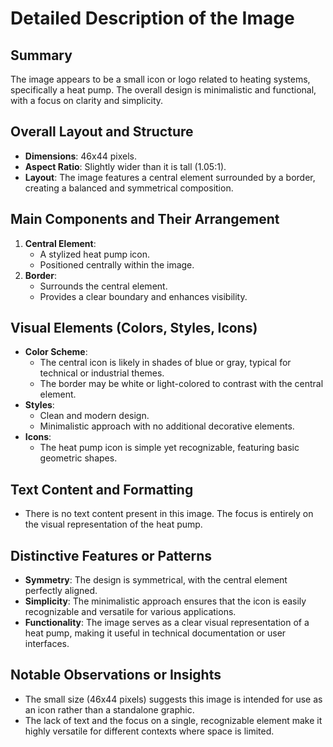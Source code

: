 # Detailed Description of the Image

## Summary
The image appears to be a small icon or logo related to heating systems, specifically a heat pump. The overall design is minimalistic and functional, with a focus on clarity and simplicity.

## Overall Layout and Structure
- **Dimensions**: 46x44 pixels.
- **Aspect Ratio**: Slightly wider than it is tall (1.05:1).
- **Layout**: The image features a central element surrounded by a border, creating a balanced and symmetrical composition.

## Main Components and Their Arrangement
1. **Central Element**:
   - A stylized heat pump icon.
   - Positioned centrally within the image.
2. **Border**:
   - Surrounds the central element.
   - Provides a clear boundary and enhances visibility.

## Visual Elements (Colors, Styles, Icons)
- **Color Scheme**:
  - The central icon is likely in shades of blue or gray, typical for technical or industrial themes.
  - The border may be white or light-colored to contrast with the central element.
- **Styles**:
  - Clean and modern design.
  - Minimalistic approach with no additional decorative elements.
- **Icons**:
  - The heat pump icon is simple yet recognizable, featuring basic geometric shapes.

## Text Content and Formatting
- There is no text content present in this image. The focus is entirely on the visual representation of the heat pump.

## Distinctive Features or Patterns
- **Symmetry**: The design is symmetrical, with the central element perfectly aligned.
- **Simplicity**: The minimalistic approach ensures that the icon is easily recognizable and versatile for various applications.
- **Functionality**: The image serves as a clear visual representation of a heat pump, making it useful in technical documentation or user interfaces.

## Notable Observations or Insights
- The small size (46x44 pixels) suggests this image is intended for use as an icon rather than a standalone graphic.
- The lack of text and the focus on a single, recognizable element make it highly versatile for different contexts where space is limited.